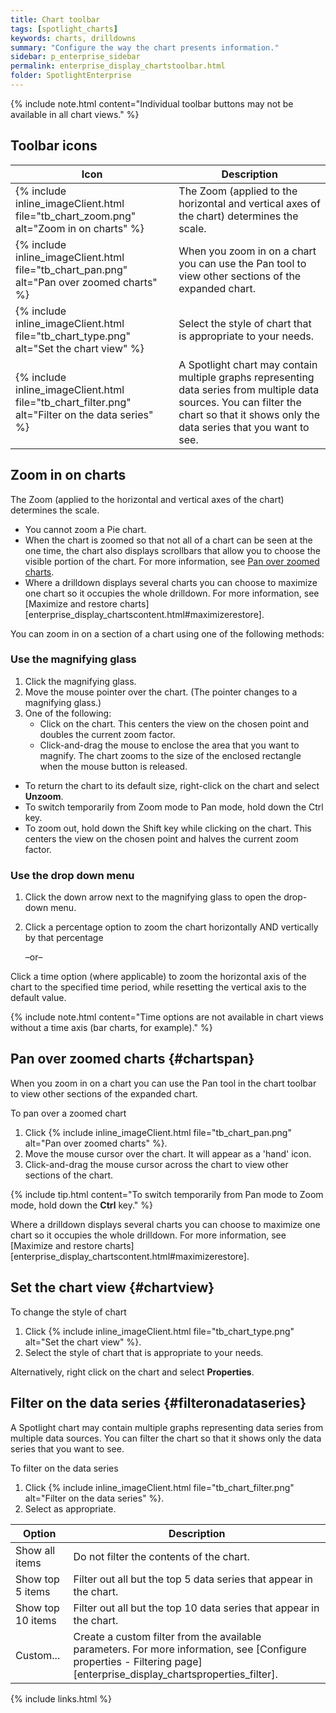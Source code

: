 ```yaml
---
title: Chart toolbar
tags: [spotlight_charts]
keywords: charts, drilldowns
summary: "Configure the way the chart presents information."
sidebar: p_enterprise_sidebar
permalink: enterprise_display_chartstoolbar.html
folder: SpotlightEnterprise
---
```





{% include note.html content="Individual toolbar buttons may not be available in all chart views." %}



## Toolbar icons

Icon | Description
-----|------------
{% include inline_imageClient.html file="tb_chart_zoom.png" alt="Zoom in on charts" %} | The Zoom (applied to the horizontal and vertical axes of the chart) determines the scale.
{% include inline_imageClient.html file="tb_chart_pan.png" alt="Pan over zoomed charts" %} | When you zoom in on a chart you can use the Pan tool to view other sections of the expanded chart.
{% include inline_imageClient.html file="tb_chart_type.png" alt="Set the chart view" %} | Select the style of chart that is appropriate to your needs.
{% include inline_imageClient.html file="tb_chart_filter.png" alt="Filter on the data series" %} | A Spotlight chart may contain multiple graphs representing data series from multiple data sources. You can filter the chart so that it shows only the data series that you want to see.


## Zoom in on charts

The Zoom (applied to the horizontal and vertical axes of the chart) determines the scale.

* You cannot zoom a Pie chart.
* When the chart is zoomed so that not all of a chart can be seen at the one time, the chart also displays scrollbars that allow you to choose the visible portion of the chart. For more information, see [Pan over zoomed charts](#chartspan).
* Where a drilldown displays several charts you can choose to maximize one chart so it occupies the whole drilldown. For more information, see [Maximize and restore charts][enterprise_display_chartscontent.html#maximizerestore].


You can zoom in on a section of a chart using one of the following methods:

### Use the magnifying glass

1. Click the magnifying glass.
2. Move the mouse pointer over the chart. (The pointer changes to a magnifying glass.)
3. One of the following:
    * Click on the chart. This centers the view on the chosen point and doubles the current zoom factor.
    * Click-and-drag the mouse to enclose the area that you want to magnify. The chart zooms to the size of the enclosed rectangle when the mouse button is released.

* To return the chart to its default size, right-click on the chart and select **Unzoom**.
* To switch temporarily from Zoom mode to Pan mode, hold down the Ctrl key.
* To zoom out, hold down the Shift key while clicking on the chart. This centers the view on the chosen point and halves the current zoom factor.


### Use the drop down menu

1. Click the down arrow next to the magnifying glass to open the drop-down menu.
2. Click a percentage option to zoom the chart horizontally AND vertically by that percentage

    –or–

Click a time option (where applicable) to zoom the horizontal axis of the chart to the specified time period, while resetting the vertical axis to the default value.


{% include note.html content="Time options are not available in chart views without a time axis (bar charts, for example)." %}



## Pan over zoomed charts {#chartspan}

When you zoom in on a chart you can use the Pan tool in the chart toolbar to view other sections of the expanded chart.

To pan over a zoomed chart

1. Click {% include inline_imageClient.html file="tb_chart_pan.png" alt="Pan over zoomed charts" %}.
2. Move the mouse cursor over the chart. It will appear as a 'hand' icon.
3. Click-and-drag the mouse cursor across the chart to view other sections of the chart.

{% include tip.html content="To switch temporarily from Pan mode to Zoom mode, hold down the **Ctrl** key." %}

Where a drilldown displays several charts you can choose to maximize one chart so it occupies the whole drilldown. For more information, see [Maximize and restore charts][enterprise_display_chartscontent.html#maximizerestore].


## Set the chart view {#chartview}

To change the style of chart

1. Click {% include inline_imageClient.html file="tb_chart_type.png" alt="Set the chart view" %}.
2. Select the style of chart that is appropriate to your needs.

Alternatively, right click on the chart and select **Properties**.


## Filter on the data series {#filteronadataseries}

A Spotlight chart may contain multiple graphs representing data series from multiple data sources. You can filter the chart so that it shows only the data series that you want to see.

To filter on the data series

1. Click {% include inline_imageClient.html file="tb_chart_filter.png" alt="Filter on the data series" %}.
2. Select as appropriate.


Option | Description
---------|------------
Show all items | Do not filter the contents of the chart.
Show top 5 items | Filter out all but the top 5 data series that appear in the chart.
Show top 10 items | Filter out all but the top 10 data series that appear in the chart.
Custom... | Create a custom filter from the available parameters. For more information, see [Configure properties - Filtering page][enterprise_display_chartsproperties_filter].



{% include links.html %}
